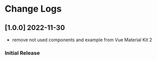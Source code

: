 # Change Logs

## [1.0.0] 2022-11-30

- remove not used components and example from Vue Material Kit 2

### Initial Release
